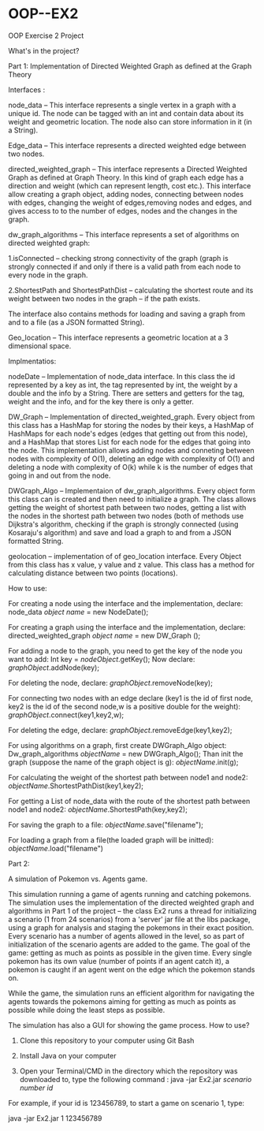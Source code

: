 # OOP--EX2
OOP Exercise 2 Project 

What's in the project?

Part 1: Implementation of Directed Weighted Graph as defined at the Graph Theory

Interfaces : 

node_data – This interface represents a single vertex in a graph with a unique id. The node can be tagged with an int and contain data about its weight and geometric location. The node also can store information in it (in a String). 

Edge_data – This interface represents a directed weighted edge between two nodes. 

directed_weighted_graph – This interface represents a Directed Weighted Graph as defined at Graph Theory. In this kind of graph each edge has a direction and weight (which can represent length, cost etc.). This interface allow creating a graph object, adding nodes, connecting between nodes with edges, changing the weight of edges,removing nodes and edges, and gives access to to the number of edges, nodes and the changes in the graph. 

dw_graph_algorithms – This interface represents a set of algorithms on directed weighted graph:

1.isConnected – checking strong connectivity of the graph (graph is strongly connected if and only if there is a valid path from each node to every node in the graph.

2.ShortestPath and ShortestPathDist – calculating the shortest route and its weight between two nodes in the graph – if the path exists.

The interface also contains methods for loading and saving a graph from and to a file (as a JSON formatted String).

Geo_location – This interface represents a geometric location at a 3 dimensional space.

Implmentatios: 

nodeDate – Implementation of node_data interface. In this class the id represented by a key as int, the tag represented by int, the weight by a double and the info by a String. There are setters and getters for the tag, weight and the info, and for the key there is only a getter.

DW_Graph – Implementation of  directed_weighted_graph. Every object from this class has a HashMap for storing the nodes by their keys, a HashMap of HashMaps for each node's edges (edges that getting out from this node), and a HashMap that stores List for each node for the edges that going into the node. This implementation allows adding nodes and conneting between nodes with complexity of O(1), deleting an edge with complexity of O(1) and deleting a node with complexity of O(k) while k is the number of edges that going in and out from the node. 

DWGraph_Algo – Implementaion of dw_graph_algorithms. Every object form this class can is created and then need to initialize a graph. The class allows getting the weight of shortest path between two nodes, getting a list with the nodes in the shortest path between two nodes (both of methods use Dijkstra's algorithm, checking if the graph is strongly connected (using Kosaraju's algorithm) and save and load a graph to and from a JSON formatted String.

geolocation – implementation of of geo_location interface. Every Object from this class has x value, y value and z value. This class has a method for calculating distance between two points (locations).

How to use: 

For creating a node using the interface and the implementation, declare:
node_data *object name* = new NodeDate();

For creating a graph using the interface and the implementation, declare: 
directed_weighted_graph *object name* =  new DW_Graph ();

For adding a node to the graph, you need to get the key of the node you want to add:
Int key = *nodeObject*.getKey();
Now declare:
*graphObject*.addNode(key);

For deleting the node, declare:
*graphObject*.removeNode(key);

For connecting two nodes with an edge declare (key1 is the id of first node, key2 is the id of the second node,w is a positive double for the weight):
*graphObject*.connect(key1,key2,w);

For deleting the edge, declare:
*graphObject*.removeEdge(key1,key2);

For using algorithms on a graph, first create DWGraph_Algo object:
Dw_graph_algorithms  *objectName* = new DWGraph_Algo();
Than init the graph (suppose the name of the graph object is g):
*objectName*.init(g);

For calculating the weight of the shortest path between node1 and node2:
*objectName*.ShortestPathDist(key1,key2);

For getting a List of node_data with the route of the shortest path between node1 and node2:
*objectName*.ShortestPath(key,key2);

For saving the graph to a file:
*objectName*.save("filename");

For loading a graph from a file(the loaded graph will be initted):
*objectName*.load("filename")

Part 2:

A simulation of Pokemon vs. Agents game.

This simulation running a game of agents running and catching pokemons. The simulation uses the implementation of the directed weighted graph and algorithms in Part 1 of the project – the class Ex2 runs a thread for initializing a scenario (1 from 24 scenarios) from a 'server' jar file at the libs package, using a graph for analysis and staging the pokemons in their exact position. Every scenario has a number of agents allowed in the level, so as part of initialization of the scenario agents are added to the game.
The goal of the game: getting as much as points as possible in the given time. Every single pokemon has its own value (number of points if an agent catch it), a pokemon is caught if an agent went on the edge which the pokemon stands on.

While the game, the simulation runs an efficient algorithm for navigating the agents towards the pokemons aiming for getting as much as points as possible while doing the least steps as possible. 

The simulation has also a GUI for showing the game process. 
How to use? 

1. Clone this repository to your computer using Git Bash

2. Install Java on your computer 

3. Open your Terminal/CMD in the directory which the repository was downloaded to, type the following command : java -jar Ex2.jar *scenario number* *id*

For example, if your id is 123456789, to start a game on scenario 1, type:

java -jar Ex2.jar 1 123456789 

